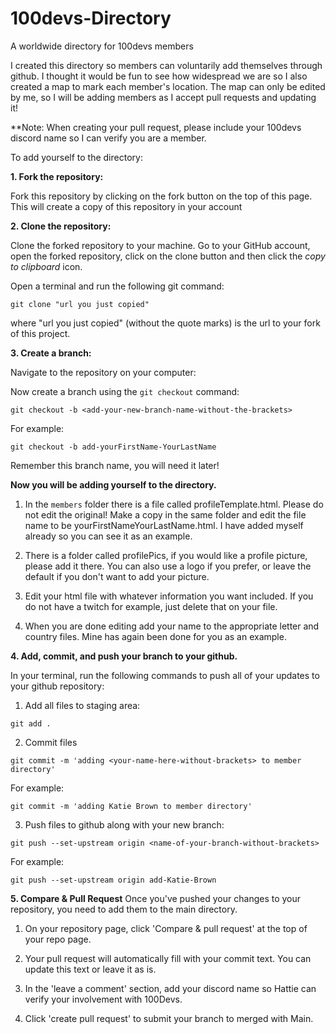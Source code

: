 # 100devs-Directory
A worldwide directory for 100devs members

I created this directory so members can voluntarily add themselves through github. I thought it would be fun to see how widespread we are so I also created a map to mark each member's location. The map can only be edited by me, so I will be adding members as I accept pull requests and updating it!

**Note: When creating your pull request, please include your 100devs discord name so I can verify you are a member.

To add yourself to the directory:

**1. Fork the repository:**

Fork this repository by clicking on the fork button on the top of this page.
This will create a copy of this repository in your account

**2. Clone the repository:**

Clone the forked repository to your machine. Go to your GitHub account, open the forked repository, click on the clone button and then click the *copy to clipboard* icon.

Open a terminal and run the following git command:

```
git clone "url you just copied"
```
where "url you just copied" (without the quote marks) is the url to your fork of this project.

**3. Create a branch:**

Navigate to the repository on your computer:

Now create a branch using the `git checkout` command:
```
git checkout -b <add-your-new-branch-name-without-the-brackets>
```

For example:
```
git checkout -b add-yourFirstName-YourLastName
```
Remember this branch name, you will need it later!

**Now you will be adding yourself to the directory.** 

1. In the ```members``` folder there is a file called profileTemplate.html. Please do not edit the original! Make a copy in the same folder and edit the file name to be yourFirstNameYourLastName.html. I have added myself already so you can see it as an example.

2. There is a folder called profilePics, if you would like a profile picture, please add it there. You can also use a logo if you prefer, or leave the default if you don't want to add your picture.

3. Edit your html file with whatever information you want included. If you do not have a twitch for example, just delete that on your file.

4. When you are done editing add your name to the appropriate letter and country files. Mine has again been done for you as an example.

**4. Add, commit, and push your branch to your github.**

In your terminal, run the following commands to push all of your updates to your github repository:

1. Add all files to staging area:
```
git add .
```

2. Commit files
```
git commit -m 'adding <your-name-here-without-brackets> to member directory'
```

For example:
```
git commit -m 'adding Katie Brown to member directory'
```

3. Push files to github along with your new branch:
```
git push --set-upstream origin <name-of-your-branch-without-brackets>
```

For example:
```
git push --set-upstream origin add-Katie-Brown
```

**5. Compare & Pull Request**
Once you've pushed your changes to your repository, you need to add them to the main directory. 

1. On your repository page, click 'Compare & pull request' at the top of your repo page.

2. Your pull request will automatically fill with your commit text. You can update this text or leave it as is.

3. In the 'leave a comment' section, add your discord name so Hattie can verify your involvement with 100Devs.

4. Click 'create pull request' to submit your branch to merged with Main.
